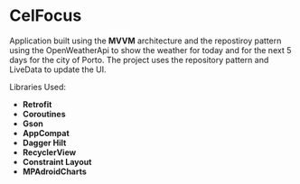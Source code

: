 # CelFocus
Application built using the <b>MVVM</b> architecture and the repostiroy pattern using the OpenWeatherApi to show the weather for today and for the next 5 days for
the city of Porto. The project uses the repository pattern and LiveData to update the UI.

Libraries Used:
-  <b>Retrofit</b>
-  <b>Coroutines</b>
-  <b>Gson</b>
-  <b>AppCompat</b>
-  <b>Dagger Hilt</b>
-  <b>RecyclerView</b>
-  <b>Constraint Layout</b>
-  <b>MPAdroidCharts</b>
